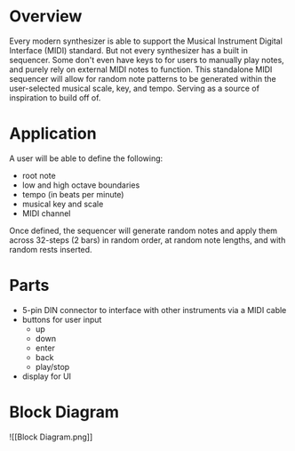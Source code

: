 # Overview 

Every modern synthesizer is able to support the Musical Instrument Digital Interface (MIDI) standard. But not every synthesizer has a built in sequencer. Some don't even have keys to for users to manually play notes, and purely rely on external MIDI notes to function. This standalone MIDI sequencer will allow for random note patterns to be generated within the user-selected musical scale, key, and tempo. Serving as a source of inspiration to build off of.   

# Application 

A user will be able to define the following: 
- root note
- low and high octave boundaries
- tempo (in beats per minute) 
- musical key and scale 
- MIDI channel  

Once defined, the sequencer will generate random notes and apply them across 32-steps (2 bars) in random order, at random note lengths, and with random rests inserted. 
# Parts

- 5-pin DIN connector to interface with other instruments via a MIDI cable 
- buttons for user input 
	- up
	- down
	- enter
	- back
	- play/stop
- display for UI  
# Block Diagram

![[Block Diagram.png]]

